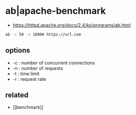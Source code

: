 # ab|apache-benchmark

- https://httpd.apache.org/docs/2.4/ko/programs/ab.html

```sh
ab -c 50 -n 10000 https://url.com
```

## options
- -c : number of concurrent connections
- -n : number of requests
- -t : time limit
- -r : request rate

## related
- [[benchmark]]
